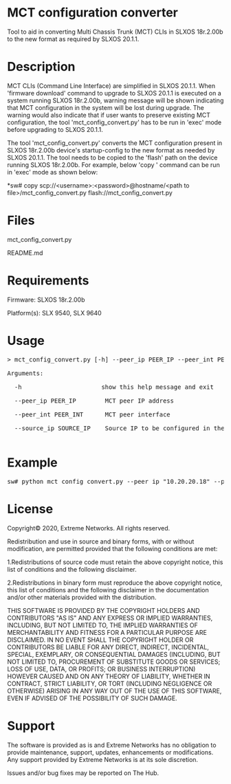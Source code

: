 # MCT configuration converter
Tool to aid in converting  Multi Chassis Trunk (MCT) CLIs in SLXOS 18r.2.00b to the new format as required by SLXOS 20.1.1.

# Description
MCT CLIs (Command Line Interface) are simplified in SLXOS 20.1.1.
When 'firmware download' command to upgrade to SLXOS 20.1.1 is executed on a system running SLXOS 18r.2.00b,
warning message will be shown indicating that MCT configuration in the system will be lost during upgrade. The warning would also indicate
that if user wants to preserve existing MCT configuration, the tool 'mct_config_convert.py' has to be run in 'exec' mode before upgrading to SLXOS 20.1.1.

The tool 'mct_config_convert.py' converts the MCT configuration present in SLXOS 18r.2.00b device's startup-config to the new format as needed by SLXOS 20.1.1. The tool needs to be copied to the 'flash' path on the device running SLXOS 18r.2.00b.
For example, below 'copy ' command can be run in 'exec' mode as shown below:

*sw# copy scp://\<username\>:\<password\>@hostname/\<path to file\>\/mct_config_convert.py  flash://mct_config_convert.py

# Files
mct_config_convert.py

README.md

# Requirements
Firmware: SLXOS 18r.2.00b

Platform(s): SLX 9540, SLX 9640

# Usage
<pre>
> mct_config_convert.py [-h] --peer_ip PEER_IP --peer_int PEER_INT [--source_ip SOURCE_IP]  

Arguments: 

  -h                      show this help message and exit 

  --peer_ip PEER_IP        MCT peer IP address 

  --peer_int PEER_INT      MCT peer interface

  --source_ip SOURCE_IP    Source IP to be configured in the peer-interface in CIDR format. This argument is optional.
  </pre>

# Example

<pre>
sw# python mct_config_convert.py --peer_ip "10.20.20.18" --peer_int "Port-Channel 64" 
</pre>

# License
Copyright© 2020, Extreme Networks. All rights reserved.

Redistribution and use in source and binary forms, with or without modification, are permitted provided that the following conditions are met:

1.Redistributions of source code must retain the above copyright notice, this list of conditions and the following disclaimer.


2.Redistributions in binary form must reproduce the above copyright notice, this list of conditions and the following disclaimer in the documentation and/or other materials provided with the distribution.


THIS SOFTWARE IS PROVIDED BY THE COPYRIGHT HOLDERS AND CONTRIBUTORS "AS IS" AND ANY EXPRESS OR IMPLIED WARRANTIES, INCLUDING, BUT NOT LIMITED TO, THE IMPLIED WARRANTIES OF MERCHANTABILITY AND FITNESS FOR A PARTICULAR PURPOSE ARE DISCLAIMED. IN NO EVENT SHALL THE COPYRIGHT HOLDER OR CONTRIBUTORS BE LIABLE FOR ANY DIRECT, INDIRECT, INCIDENTAL, SPECIAL, EXEMPLARY, OR CONSEQUENTIAL DAMAGES (INCLUDING, BUT NOT LIMITED TO, PROCUREMENT OF SUBSTITUTE GOODS OR SERVICES; LOSS OF USE, DATA, OR PROFITS; OR BUSINESS INTERRUPTION) HOWEVER CAUSED AND ON ANY THEORY OF LIABILITY, WHETHER IN CONTRACT, STRICT LIABILITY, OR TORT (INCLUDING NEGLIGENCE OR OTHERWISE) ARISING IN ANY WAY OUT OF THE USE OF THIS SOFTWARE, EVEN IF ADVISED OF THE POSSIBILITY OF SUCH DAMAGE.

# Support
The software is provided as is and Extreme Networks has no obligation to provide maintenance, support, updates, enhancements or modifications. Any support provided by Extreme Networks is at its sole discretion.

Issues and/or bug fixes may be reported on The Hub.


  
